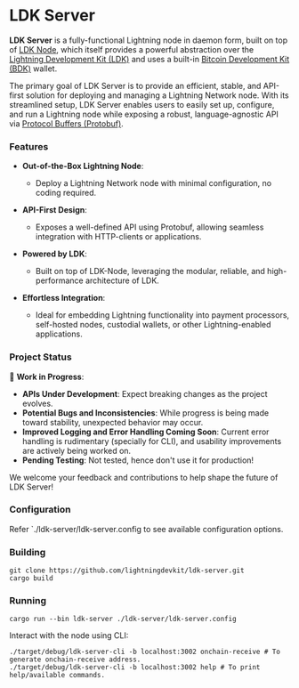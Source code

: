 # LDK Server

**LDK Server** is a fully-functional Lightning node in daemon form, built on top of
[LDK Node](https://github.com/lightningdevkit/ldk-node), which itself provides a powerful abstraction over the
[Lightning Development Kit (LDK)](https://github.com/lightningdevkit/rust-lightning) and uses a built-in
[Bitcoin Development Kit (BDK)](https://bitcoindevkit.org/) wallet.

The primary goal of LDK Server is to provide an efficient, stable, and API-first solution for deploying and managing
a Lightning Network node. With its streamlined setup, LDK Server enables users to easily set up, configure, and run
a Lightning node while exposing a robust, language-agnostic API via [Protocol Buffers (Protobuf)](https://protobuf.dev/).

### Features

- **Out-of-the-Box Lightning Node**:
    - Deploy a Lightning Network node with minimal configuration, no coding required.

- **API-First Design**:
    - Exposes a well-defined API using Protobuf, allowing seamless integration with HTTP-clients or applications.

- **Powered by LDK**:
    - Built on top of LDK-Node, leveraging the modular, reliable, and high-performance architecture of LDK.

- **Effortless Integration**:
    - Ideal for embedding Lightning functionality into payment processors, self-hosted nodes, custodial wallets, or other Lightning-enabled
      applications.

### Project Status

🚧 **Work in Progress**:
- **APIs Under Development**: Expect breaking changes as the project evolves.
- **Potential Bugs and Inconsistencies**: While progress is being made toward stability, unexpected behavior may occur.
- **Improved Logging and Error Handling Coming Soon**: Current error handling is rudimentary (specially for CLI), and usability improvements are actively being worked on.
- **Pending Testing**: Not tested, hence don't use it for production!

We welcome your feedback and contributions to help shape the future of LDK Server!


### Configuration
Refer `./ldk-server/ldk-server.config to see available configuration options.

### Building
```
git clone https://github.com/lightningdevkit/ldk-server.git
cargo build
```

### Running
```
cargo run --bin ldk-server ./ldk-server/ldk-server.config
```

Interact with the node using CLI:
```
./target/debug/ldk-server-cli -b localhost:3002 onchain-receive # To generate onchain-receive address.
./target/debug/ldk-server-cli -b localhost:3002 help # To print help/available commands.
```
